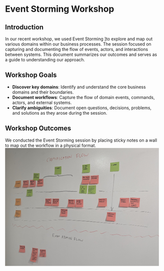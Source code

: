 # Event Storming Workshop

## Introduction

In our recent workshop, we used Event Storming ]to explore and map out various domains within our business processes. 
The session focused on capturing and documenting the flow of events, actors, and interactions between systems. 
This document summarizes our outcomes and serves as a guide to understanding our approach.

## Workshop Goals

- **Discover key domains**: Identify and understand the core business domains and their boundaries.
- **Document workflows**: Capture the flow of domain events, commands, actors, and external systems.
- **Clarify ambiguities**: Document open questions, decisions, problems, and solutions as they arose during the session.

## Workshop Outcomes

We conducted the Event Storming session by placing sticky notes on a wall to map out the workflow in a physical format.
![Event Storming sticky note](./ai_kata_event_storming_wall.jpg)
